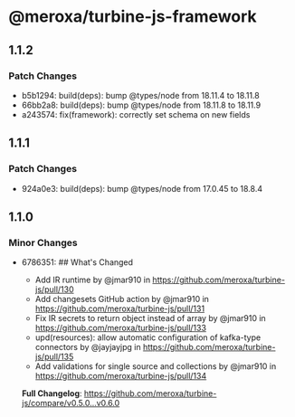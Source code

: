# @meroxa/turbine-js-framework

## 1.1.2

### Patch Changes

- b5b1294: build(deps): bump @types/node from 18.11.4 to 18.11.8
- 66bb2a8: build(deps): bump @types/node from 18.11.8 to 18.11.9
- a243574: fix(framework): correctly set schema on new fields

## 1.1.1

### Patch Changes

- 924a0e3: build(deps): bump @types/node from 17.0.45 to 18.8.4

## 1.1.0

### Minor Changes

- 6786351: ## What's Changed

  - Add IR runtime by @jmar910 in https://github.com/meroxa/turbine-js/pull/130
  - Add changesets GitHub action by @jmar910 in https://github.com/meroxa/turbine-js/pull/131
  - Fix IR secrets to return object instead of array by @jmar910 in https://github.com/meroxa/turbine-js/pull/133
  - upd(resources): allow automatic configuration of kafka-type connectors by @jayjayjpg in https://github.com/meroxa/turbine-js/pull/135
  - Add validations for single source and collections by @jmar910 in https://github.com/meroxa/turbine-js/pull/134

  **Full Changelog**: https://github.com/meroxa/turbine-js/compare/v0.5.0...v0.6.0

